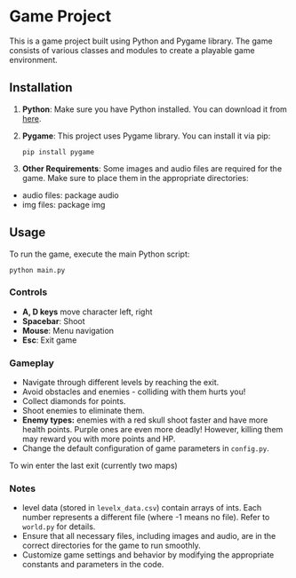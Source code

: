 # Game Project

This is a game project built using Python and Pygame library. The game consists of various classes and modules to create a playable game environment.

## Installation

1. **Python**: Make sure you have Python installed. You can download it from [here](https://www.python.org/downloads/).

2. **Pygame**: This project uses Pygame library. You can install it via pip:

    ```
    pip install pygame
    ```

3. **Other Requirements**: Some images and audio files are required for the game. Make sure to place them in the appropriate directories: 
- audio files: package audio 
- img files: package img

## Usage

To run the game, execute the main Python script:

```
python main.py
```

### Controls

- **A, D keys** move character left, right
- **Spacebar**: Shoot
- **Mouse**: Menu navigation
- **Esc**: Exit game

### Gameplay

- Navigate through different levels by reaching the exit.
- Avoid obstacles and enemies - colliding with them hurts you!
- Collect diamonds for points.
- Shoot enemies to eliminate them.
- **Enemy types:** enemies with a red skull shoot faster and have more health points. Purple ones are even more deadly! However, killing them may reward you with more points and HP.
- Change the default configuration of game parameters in `config.py`.

To win enter the last exit (currently two maps)

### Notes

- level data (stored in `levelx_data.csv`) contain arrays of ints. Each number represents a different file (where -1 means no file). Refer to `world.py` for details.
- Ensure that all necessary files, including images and audio, are in the correct directories for the game to run smoothly.
- Customize game settings and behavior by modifying the appropriate constants and parameters in the code.

